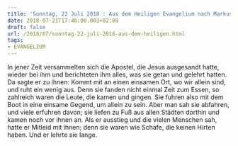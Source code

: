 ```yaml
---
title: 'Sonntag, 22 Juli 2018 : Aus dem Heiligen Evangelium nach Markus - Mk 6,30-34.'
date: 2018-07-21T17:46:00.003+02:00
draft: false
url: /2018/07/sonntag-22-juli-2018-aus-dem-heiligen.html
tags: 
- EVANGELIUM
---
```


In jener Zeit versammelten sich die Apostel, die Jesus ausgesandt hatte, wieder bei ihm und berichteten ihm alles, was sie getan und gelehrt hatten. Da sagte er zu ihnen: Kommt mit an einen einsamen Ort, wo wir allein sind, und ruht ein wenig aus. Denn sie fanden nicht einmal Zeit zum Essen, so zahlreich waren die Leute, die kamen und gingen. Sie fuhren also mit dem Boot in eine einsame Gegend, um allein zu sein. Aber man sah sie abfahren, und viele erfuhren davon; sie liefen zu Fuß aus allen Städten dorthin und kamen noch vor ihnen an. Als er ausstieg und die vielen Menschen sah, hatte er Mitleid mit ihnen; denn sie waren wie Schafe, die keinen Hirten haben. Und er lehrte sie lange.